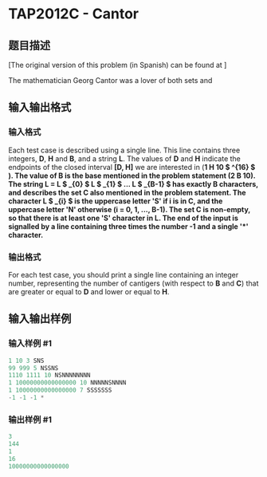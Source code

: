 # TAP2012C - Cantor

## 题目描述

\[The original version of this problem (in Spanish) can be found at \]

The mathematician Georg Cantor was a lover of both sets and

## 输入输出格式

### 输入格式

Each test case is described using a single line. This line contains three integers, **D**, **H** and **B**, and a string **L**. The values of **D** and **H** indicate the endpoints of the closed interval **\[D, H\]** we are interested in (**1 ****H** ****10 $ ^{16} $** ). The value of **B** is the base mentioned in the problem statement (**2** ****B** ****10**). The string **L = L $ _{0} $ L $ _{1} $ ... L $ _{B-1} $** has exactly **B** characters, and describes the set **C** also mentioned in the problem statement. The character **L $ _{i} $** is the uppercase letter **'S'** if **i** is in **C**, and the uppercase letter **'N'** otherwise (**i = 0, 1, ..., B-1**). The set **C** is non-empty, so that there is at least one **'S'** character in **L**. The end of the input is signalled by a line containing three times the number **-1** and a single **'\*'** character.**********

### 输出格式

For each test case, you should print a single line containing an integer number, representing the number of cantigers (with respect to **B** and **C**) that are greater or equal to **D** and lower or equal to **H**.

## 输入输出样例

### 输入样例 #1

```cpp
1 10 3 SNS
99 999 5 NSSNS
1110 1111 10 NSNNNNNNNN
1 10000000000000000 10 NNNNNSNNNN
1 10000000000000000 7 SSSSSSS
-1 -1 -1 *
```


### 输出样例 #1

```cpp
3
144
1
16
10000000000000000
```


